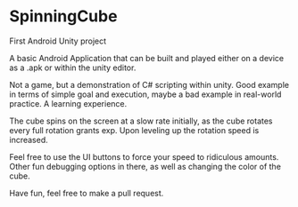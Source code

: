 # SpinningCube
First Android Unity project

A basic Android Application that can be built and played either on a device as a .apk or within the unity editor.

Not a game, but a demonstration of C# scripting within unity.
Good example in terms of simple goal and execution, maybe a bad example in real-world practice.
A learning experience.

The cube spins on the screen at a slow rate initially, as the cube rotates every full rotation grants exp.
Upon leveling up the rotation speed is increased.

Feel free to use the UI buttons to force your speed to ridiculous amounts.
Other fun debugging options in there, as well as changing the color of the cube.

Have fun, feel free to make a pull request.
